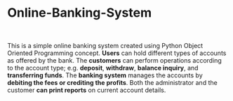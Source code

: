 # Online-Banking-System
<br />

This is a simple online banking system created using Python Object Oriented Programming concept. **Users** can hold different types of accounts as offered by the bank. The **customers** can perform operations according to the account type; e.g. **deposit**, **withdraw**, **balance inquiry**, and **transferring funds**. The **banking system** manages the accounts by **debiting the fees or crediting the profits**. Both the administrator and the customer **can print reports** on current account details. 
<br /><br /><br />
